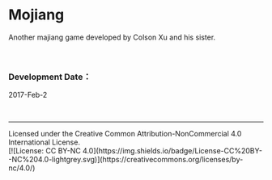 # Mojiang
Another majiang game developed by Colson Xu and his sister.
</br>
</br>
</br>
### Development Date：
2017-Feb-2

</br>
<hr/>
Licensed under the Creative Common Attribution-NonCommercial 4.0 International License.
</br>
[![License: CC BY-NC 4.0](https://img.shields.io/badge/License-CC%20BY--NC%204.0-lightgrey.svg)](https://creativecommons.org/licenses/by-nc/4.0/)

